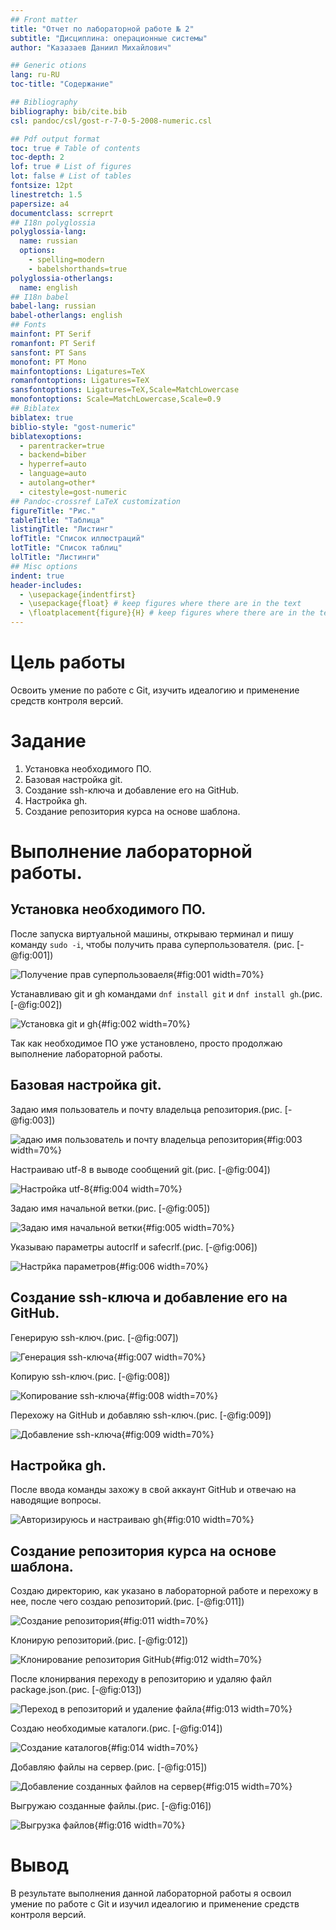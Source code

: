 ```yaml
---
## Front matter
title: "Отчет по лабораторной работе № 2"
subtitle: "Дисциплина: операционные системы"
author: "Казазаев Даниил Михайлович"

## Generic otions
lang: ru-RU
toc-title: "Содержание"

## Bibliography
bibliography: bib/cite.bib
csl: pandoc/csl/gost-r-7-0-5-2008-numeric.csl

## Pdf output format
toc: true # Table of contents
toc-depth: 2
lof: true # List of figures
lot: false # List of tables
fontsize: 12pt
linestretch: 1.5
papersize: a4
documentclass: scrreprt
## I18n polyglossia
polyglossia-lang:
  name: russian
  options:
	- spelling=modern
	- babelshorthands=true
polyglossia-otherlangs:
  name: english
## I18n babel
babel-lang: russian
babel-otherlangs: english
## Fonts
mainfont: PT Serif
romanfont: PT Serif
sansfont: PT Sans
monofont: PT Mono
mainfontoptions: Ligatures=TeX
romanfontoptions: Ligatures=TeX
sansfontoptions: Ligatures=TeX,Scale=MatchLowercase
monofontoptions: Scale=MatchLowercase,Scale=0.9
## Biblatex
biblatex: true
biblio-style: "gost-numeric"
biblatexoptions:
  - parentracker=true
  - backend=biber
  - hyperref=auto
  - language=auto
  - autolang=other*
  - citestyle=gost-numeric
## Pandoc-crossref LaTeX customization
figureTitle: "Рис."
tableTitle: "Таблица"
listingTitle: "Листинг"
lofTitle: "Список иллюстраций"
lotTitle: "Список таблиц"
lolTitle: "Листинги"
## Misc options
indent: true
header-includes:
  - \usepackage{indentfirst}
  - \usepackage{float} # keep figures where there are in the text
  - \floatplacement{figure}{H} # keep figures where there are in the text
---
```


# Цель работы

Освоить умение по работе с Git, изучить идеалогию и применение средств контроля версий.

# Задание

1. Установка необходимого ПО.
2. Базовая настройка git.
3. Создание ssh-ключа и добавление eго на GitHub.
4. Настройка gh.
5. Создание репозитория курса на основе шаблона.


# Выполнение лабораторной работы.

## Установка необходимого ПО.

После запуска виртуальной машины, открываю терминал и пишу команду ```sudo -i```, чтобы получить права суперпользователя. (рис. [-@fig:001])

![Получение прав суперпользоваеля](image/1.png){#fig:001 width=70%}

Устанавливаю git и gh командами ```dnf install git``` и ```dnf install gh```.(рис. [-@fig:002])

![Установка git и gh](image/2.png){#fig:002 width=70%}

Так как необходимое ПО уже установлено, просто продолжаю выполнение лабораторной работы.

## Базовая настройка git.

Задаю имя пользователь и почту владельца репозитория.(рис. [-@fig:003])

![адаю имя пользователь и почту владельца репозитория](image/3.png){#fig:003 width=70%}

Настраиваю utf-8 в выводе сообщений git.(рис. [-@fig:004])

![Настройка utf-8](image/4.png){#fig:004 width=70%}

Задаю имя начальной ветки.(рис. [-@fig:005])

![Задаю имя начальной ветки](image/5.png){#fig:005 width=70%}

Указываю параметры autocrlf и safecrlf.(рис. [-@fig:006])

![Настрйка параметров](image/6.png){#fig:006 width=70%}

## Создание ssh-ключа и добавление eго на GitHub.

Генерирую ssh-ключ.(рис. [-@fig:007])

![Генерация ssh-ключа](image/7.png){#fig:007 width=70%}

Копирую ssh-ключ.(рис. [-@fig:008])

![Копирование ssh-ключа](image/8.png){#fig:008 width=70%}

Перехожу на GitHub и добавляю ssh-ключ.(рис. [-@fig:009])

![Добавление ssh-ключа](image/9.png){#fig:009 width=70%}

## Настройка gh.

После ввода команды захожу в свой аккаунт GitHub и отвечаю на наводящие вопросы.

![Авторизируюсь и настраиваю gh](image/10.png){#fig:010 width=70%}

## Создание репозитория курса на основе шаблона.

Создаю директорию, как указано в лабораторной работе и перехожу в нее, после чего создаю репозиторий.(рис. [-@fig:011])

![Создание репозитория](image/11.png){#fig:011 width=70%}

Клонирую репозиторий.(рис. [-@fig:012])

![Клонирование репозитория GitHub](image/12.png){#fig:012 width=70%}

После клонирвания переходу в репозиторию и удаляю файл package.json.(рис. [-@fig:013])

![Переход в репозиторий и удаление файла](image/13.png){#fig:013 width=70%}

Создаю необходимые каталоги.(рис. [-@fig:014])

![Создание каталогов](image/14.png){#fig:014 width=70%}

Добавляю файлы на сервер.(рис. [-@fig:015])

![Добавление созданных файлов на сервер](image/15.png){#fig:015 width=70%}

Выгружаю созданные файлы.(рис. [-@fig:016])

![Выгрузка файлов](image/16.png){#fig:016 width=70%}

# Вывод

В результате выполнения данной лабораторной работы я освоил умение по работе с Git и изучил идеалогию и применение средств контроля версий.
